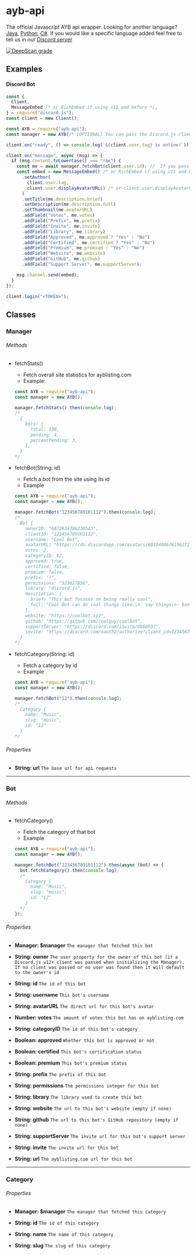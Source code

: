 # ayb-api

The official Javascript AYB api wrapper. Looking for another language? [Java](https://github.com/AdvertiseYourBot/ayb-api.java), [Python](https://github.com/AdvertiseYourBot/ayb-api.py), [C#](https://github.com/AdvertiseYourBot/ayb-api.cs). If you would like a specific language added feel free to tell us in our [Discord server](https://discord.gg/bDsTZ29)

[![DeepScan grade](https://deepscan.io/api/teams/10306/projects/13032/branches/211955/badge/grade.svg)](https://deepscan.io/dashboard#view=project&tid=10306&pid=13032&bid=211955)

## Examples

#### Discord Bot

```js
const {
  Client,
  MessageEmbed /* or RichEmbed if using v11 and before */,
} = require("discord.js");
const client = new Client();

const AYB = require("ayb-api");
const manager = new AYB(/* [OPTIONAL] You can pass the Discord.js client here for more methods and properties */);

client.on("ready", () => console.log(`${client.user.tag} is online!`));

client.on("message", async (msg) => {
  if (msg.content.toLowerCase() === "!me") {
    const me = await manager.fetchBot(client.user.id); //  If you pass the Discord.js client into the new Manager instance you can do Manager#fetchMe() instead of Manager#fetchBot(client.user.id);
    const embed = new MessageEmbed() /* or RichEmbed if using v11 and before */
      .setAuthor(
        client.user.tag,
        client.user.displayAvatarURL() /* or client.user.displayAvatarURL for v11 and before */
      )
      .setTitle(me.description.brief)
      .setDescription(me.description.full)
      .setThumbnail(me.avatarURL)
      .addField("Votes", me.votes)
      .addField("Prefix", me.prefix)
      .addField("Invite", me.invite)
      .addField("Library", me.library)
      .addField("Approved", me.approved ? "Yes" : "No")
      .addField("Certified", me.certified ? "Yes" : "No")
      .addField("Premium", me.premium : "Yes" : "No")
      .addField("Website", me.website)
      .addField("GitHub", me.github)
      .addField("Support Server", me.supportServer);

    msg.channel.send(embed);
  }
});

client.login("<TOKEN>");
```

## Classes

### Manager

###### Methods

- fetchStats()
  - Fetch overall site statistics for ayblisting.com
  - Example:

  ```js
  const AYB = require("ayb-api");
  const manager = new AYB();

  manager.fetchStats().then(console.log);
  /*
    {
      bots: {
        total: 138,
        pending: 4,
        percentPending: 3,
      },
    }
  */
  ```

- fetchBot(String: id)
  - Fetch a bot from the site using its id
  - Example

  ```js
  const AYB = require("ayb-api");
  const manager = new AYB();

  manager.fetchBot("123456789101112").then(console.log);
  /*
    Bot {
      ownerID: "6872634786236543",
      clientID: "123456789101112",
      username: "Cool Bot",
      avatarURL: "https://cdn.discordapp.com/avatars/681940967615627276/9e876b4b6cf61b343c4bd345bcf69ff5.jpg",
      votes: 2,
      categoryID: 12,
      approved: true,
      certified: false,
      premium: false,
      prefix: "!",
      permissions: "523627856",
      library: "discord.js",
      description: {
        brief: "This bot focuses on being really cool",
        full: "Cool Bot can do cool things like:\n- say things\n- ban people\n- kick people\n- tell yo mama jokes\n\n Add it now for ultimate coolness",
      },
      website: "https://coolbot.xyz",
      github: "https://github.com/coolguy/coolbot",
      supportServer: "https://discord.com/invite/Ob68h3f",
      invite: "https://discord.com/oauth2/authorize?client_id=123456789101112&scope=bot&permissions=523627856"
    }
  */
  ```

- fetchCategory(String: id)
  - Fetch a category by id
  - Example

  ```js
  const AYB = require("ayb-api");
  const manager = new AYB();

  manager.fetchBot("12").then(console.log);
  /*
    Category {
      name: "Music",
      slug: "music",
      id: "12"
    }
  */
  ```

###### Properties

- **String: url** `The base url for api requests`

---

### Bot

###### Methods

- fetchCategory()
  - Fetch the category of that bot
  - Example

  ```js
  const AYB = require("ayb-api");
  const manager = new AYB();

  manager.fetchBot("123456789101112").then(async (bot) => {
    bot.fetchCategory().then(console.log);
    /*
      Category {
        name: "Music",
        slug: "music",
        id: "12"
      }
    */
  });
  ```

###### Properties

- **Manager: \$manager** `The manager that fetched this bot`

- **String: owner** `The user property for the owner of this bot (if a Discord.js v12+ client was passed when initializing the Manager). If no client was passed or no user was found then it will default to the owner's id`

- **String: id** `The id of this bot`

- **String: username** `This bot's username`

- **String: avatarURL** `The direct url for this bot's avatar`

- **Number: votes** `The amount of votes this bot has on ayblisting.com`

- **String: categoryID** `The id of this bot's category`

- **Boolean: approved** `Whether this bot is approved or not`

- **Boolean: certified** `This bot's certification status`

- **Boolean: premium** `This bot's premium status`

- **String: prefix** `The prefix of this bot`

- **String: permissions** `The permissions integer for this bot`

- **String: library** `The library used to create this bot`

- **String: website** `The url to this bot's website (empty if none)`

- **String: github** `The url to this bot's GitHub repository (empty if none)`

- **String: supportServer** `The invite url for this bot's support server`

- **String: invite** `The invite url for this bot`

- **String: url** `The ayblisting.com url for this bot`

---

### Category

###### Properties

- **Manager: \$manager** `The manager that fetched this category`

- **String: id** `The id of this category`

- **String: name** `The name of this category`

- **String: slug** `The slug of this category`
